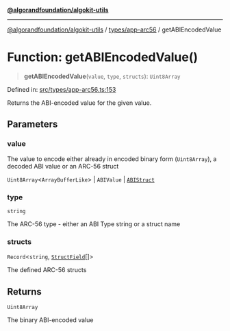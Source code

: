 [**@algorandfoundation/algokit-utils**](../../../README.md)

***

[@algorandfoundation/algokit-utils](../../../README.md) / [types/app-arc56](../README.md) / getABIEncodedValue

# Function: getABIEncodedValue()

> **getABIEncodedValue**(`value`, `type`, `structs`): `Uint8Array`

Defined in: [src/types/app-arc56.ts:153](https://github.com/algorandfoundation/algokit-utils-ts/blob/main/src/types/app-arc56.ts#L153)

Returns the ABI-encoded value for the given value.

## Parameters

### value

The value to encode either already in encoded binary form (`Uint8Array`), a decoded ABI value or an ARC-56 struct

`Uint8Array`\<`ArrayBufferLike`\> | `ABIValue` | [`ABIStruct`](../type-aliases/ABIStruct.md)

### type

`string`

The ARC-56 type - either an ABI Type string or a struct name

### structs

`Record`\<`string`, [`StructField`](../interfaces/StructField.md)[]\>

The defined ARC-56 structs

## Returns

`Uint8Array`

The binary ABI-encoded value
